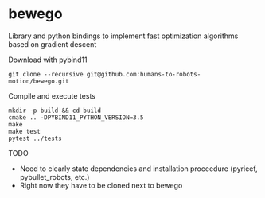 # bewego

Library and python bindings to implement fast optimization
algorithms based on gradient descent


Download with pybind11

    git clone --recursive git@github.com:humans-to-robots-motion/bewego.git


Compile and execute tests

    
    mkdir -p build && cd build
    cmake .. -DPYBIND11_PYTHON_VERSION=3.5
    make
    make test
    pytest ../tests


TODO

- Need to clearly state dependencies and
  installation proceedure (pyrieef, pybullet_robots, etc.)
- Right now they have to be cloned next to bewego
